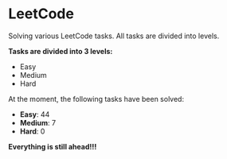 # LeetCode
Solving various LeetCode tasks. All tasks are divided into levels.

**Tasks are divided into 3 levels:**
- Easy
- Medium
- Hard

At the moment, the following tasks have been solved: 
- **Easy**: 44
- **Medium**: 7
- **Hard**: 0

**Everything is still ahead!!!**
